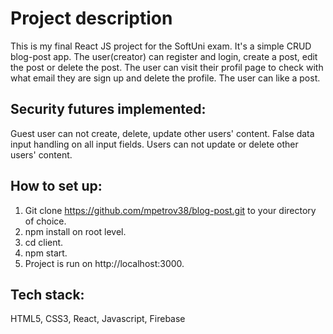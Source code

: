 # Project description

This is my final React JS project for the SoftUni exam. It's a simple CRUD blog-post app. The user(creator) can register and login, create a post, edit the post or delete the post. The user can visit their profil page to check with what email they are sign up and delete the profile. The user can like a post.

## Security futures implemented:
Guest user can not create, delete, update other users' content.
False data input handling on all input fields.
Users can not update or delete other users' content.

## How to set up:

1. Git clone https://github.com/mpetrov38/blog-post.git to your directory of choice.
2. npm install on root level.
3. cd client.
4. npm start.
5. Project is run on http://localhost:3000.

## Tech stack:

HTML5, CSS3, React, Javascript, Firebase
